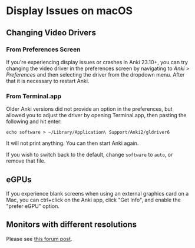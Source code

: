 # Display Issues on macOS

<!-- toc -->

## Changing Video Drivers

### From Preferences Screen
If you're experiencing display issues or crashes in Anki 23.10+, you can try
changing the video driver in the preferences screen by navigating to *Anki >
Preferences* and then selecting the driver from the dropdown menu. After that it
is necessary to restart Anki.

### From Terminal.app
Older Anki versions did not provide an option in the preferences, but allowed
you to adjust the driver by opening Terminal.app, then pasting the following and hit enter:

```
echo software > ~/Library/Application\ Support/Anki2/gldriver6
```

It will not print anything. You can then start Anki again.

If you wish to switch back to the default, change `software` to `auto`, or
remove that file.

## eGPUs

If you experience blank screens when using an external graphics card on a Mac, you can ctrl+click on the Anki app, click "Get Info", and enable the "prefer eGPU" option.

## Monitors with different resolutions

Please see [this forum post](https://forums.ankiweb.net/t/mac-known-issues-wording-suggestion/7331).

